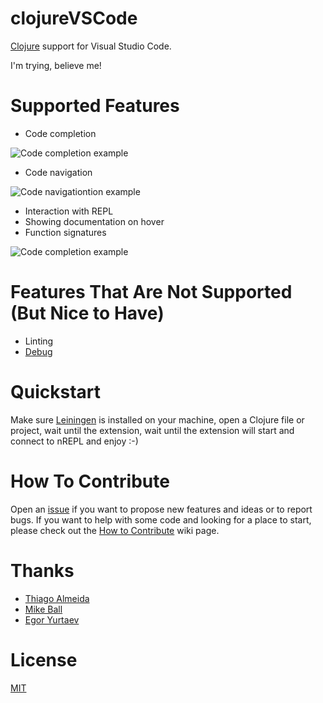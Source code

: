 # clojureVSCode

[Clojure](https://clojure.org) support for Visual Studio Code.

I'm trying, believe me!

# Supported Features

* Code completion

![Code completion example](https://github.com/avli/clojureVSCode/blob/master/images/code%20completion%20example.png)

* Code navigation

![Code navigationtion example](https://github.com/avli/clojureVSCode/blob/master/images/code%20navigation%20example.png)

* Interaction with REPL
* Showing documentation on hover
* Function signatures

![Code completion example](https://github.com/avli/clojureVSCode/blob/master/images/function%20signature%20example.png)

# Features That Are Not Supported (But Nice to Have)

* Linting
* [Debug](https://github.com/indiejames/vscode-clojure-debug)

# Quickstart

Make sure [Leiningen](https://leiningen.org/) is installed on your machine, open 
a Clojure file or project, wait until the extension, wait until the extension 
will start and connect to nREPL and enjoy :-)

# How To Contribute

Open an [issue](https://github.com/avli/clojureVSCode/issues) if you want to 
propose new features and ideas or to report bugs. If you want to help with some
code and looking for a place to start, please check out the 
[How to Contribute](https://github.com/avli/clojureVSCode/wiki/Contribution) 
wiki page.

# Thanks

- [Thiago Almeida](https://github.com/fasfsfgs)
- [Mike Ball](https://github.com/mikeball)
- [Egor Yurtaev](https://github.com/yurtaev)

# License

[MIT](https://raw.githubusercontent.com/avli/clojureVSCode/master/LICENSE.txt)
